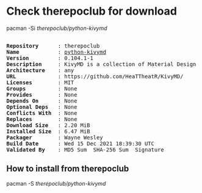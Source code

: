 # Check therepoclub for download

pacman -Si *therepoclub/python-kivymd*

<div class="highlight"><pre class="highlight"><text>
<b>Repository</b>      : therepoclub
<b>Name</b>            : <a href="../../x86_64/python-kivymd-0.104.1-1-any.pkg.tar.zst">python-kivymd</a>
<b>Version</b>         : 0.104.1-1
<b>Description</b>     : KivyMD is a collection of Material Design compliant widgets for use with Kivy, a framework for cross-platform, touch-enabled graphical applications.
<b>Architecture</b>    : any
<b>URL</b>             : https://github.com/HeaTTheatR/KivyMD/
<b>Licenses</b>        : MIT
<b>Groups</b>          : None
<b>Provides</b>        : None
<b>Depends On</b>      : None
<b>Optional Deps</b>   : None
<b>Conflicts With</b>  : None
<b>Replaces</b>        : None
<b>Download Size</b>   : 2.20 MiB
<b>Installed Size</b>  : 6.47 MiB
<b>Packager</b>        : Wayne Wesley <wayne6324@gmail.com>
<b>Build Date</b>      : Wed 15 Dec 2021 18:39:30 UTC
<b>Validated By</b>    : MD5 Sum  SHA-256 Sum  Signature
</text></pre></div>

## How to install from therepoclub

pacman -S *therepoclub/python-kivymd*
